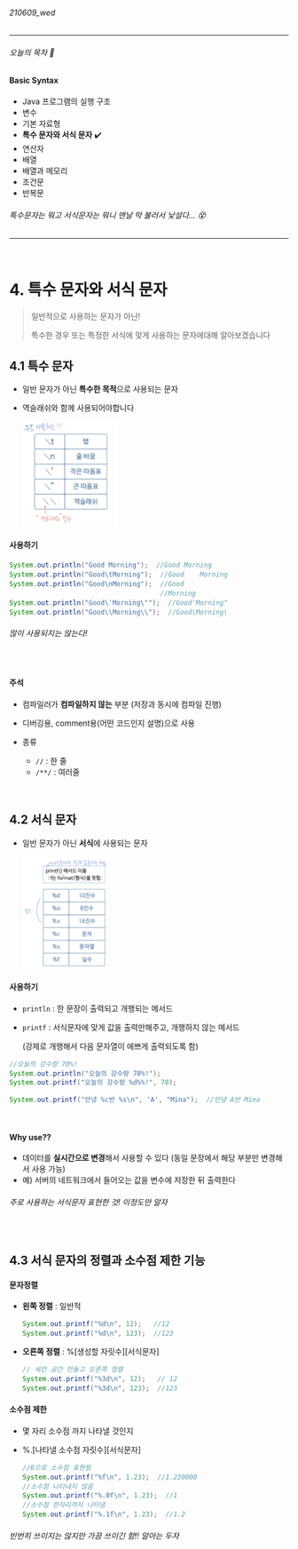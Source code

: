 ###### 210609_wed

<hr>



###### 오늘의 목차 :lemon:

#### Basic Syntax

- Java 프로그램의 실행 구조 
- 변수 
- 기본 자료형 
- **특수 문자와 서식 문자** :heavy_check_mark:
- 연산자
- 배열
- 배열과 메모리
- 조건문
- 반복문

###### 특수문자는 뭐고 서식문자는 뭐니 맨날 막 불러서 낯설다... :dizzy_face:

<hr>
<br>

# 4. 특수 문자와 서식 문자

> 일반적으로 사용하는 문자가 아닌! 
>
> 특수한 경우 또는 특정한 서식에 맞게 사용하는 문자에대해 알아보겠습니다

## 4.1 특수 문자

- 일반 문자가 아닌 **특수한 목적**으로 사용되는 문자

- 역슬래쉬와 함께 사용되어야합니다

  <img src="210609_5_escape_sequence_&_conversion_specifier.assets/image-20210610182803338.png" alt="image-20210610182803338" style="zoom:33%;" />

#### 사용하기

```java
System.out.println("Good Morning");  //Good Morning
System.out.println("Good\tMorning");  //Good	Morning
System.out.println("Good\nMorning");  //Good
									  //Morning
System.out.println("Good\'Morning\"");  //Good'Morning"
System.out.println("Good\\Morning\\");  //Good\Morning\
```

###### 많이 사용되지는 않는다!

<br>

#### 주석

- 컴파일러가 **컴파일하지 않는** 부분 (저장과 동시에 컴파일 진행)
- 디버깅용, comment용(어떤 코드인지 설명)으로 사용

- 종류
  - `//` : 한 줄
  - `/**/` : 여러줄

<br>

## 4.2 서식 문자

- 일반 문자가 아닌 **서식**에 사용되는 문자

  <img src="210609_5_escape_sequence_&_conversion_specifier.assets/image-20210610184228939.png" alt="image-20210610184228939" style="zoom: 25%;" />

#### 사용하기

- `println` : 한 문장이 출력되고 개행되는 메서드

- `printf` : 서식문자에 맞게 값을 출력만해주고, 개행하지 않는 메서드

  (강제로 개행해서 다음 문자열이 에쁘게 출력되도록 함)

```java
//오늘의 강수량 70%!
System.out.println("오늘의 강수량 70%!");
System.out.printf("오늘의 강수량 %d%%!", 70);
```

```java
System.out.printf("안녕 %c반 %s\n", 'A', "Mina");  //안녕 A반 Mina
```

<br>

#### Why use??

- 데이터를 **실시간으로 변경**해서 사용할 수 있다 (동일 문장에서 해당 부분만 변경해서 사용 가능)
- 예) 서버의 네트워크에서 들어오는 값을 변수에 저장한 뒤 출력한다

###### 주로 사용하는 서식문자 표현한 것! 이정도만 알자

<br>

## 4.3 서식 문자의 정렬과 소수점 제한 기능

#### 문자정렬

- **왼쪽 정렬** : 일반적

  ```java
  System.out.printf("%d\n", 12);   //12
  System.out.printf("%d\n", 123);  //123
  ```

- **오른쪽 정렬** : %[생성할 자릿수]\[서식문자]

  ```java
  // 세칸 공간 만들고 오른쪽 정렬
  System.out.printf("%3d\n", 12);   // 12
  System.out.printf("%3d\n", 123);  //123
  ```

#### 소수점 제한

- 몇 자리 소수점 까지 나타낼 것인지

- %.[나타낼 소수점 자릿수]\[서식문자]

  ```java
  //0으로 소수점 표현됨
  System.out.printf("%f\n", 1.23);  //1.230000
  //소수점 나타내지 않음
  System.out.printf("%.0f\n", 1.23);  //1
  //소수점 한자리까지 나타냄
  System.out.printf("%.1f\n", 1.23);  //1.2
  ```

###### 빈번히 쓰이지는 않지만 가끔 쓰이긴 함!! 알아는 두자

